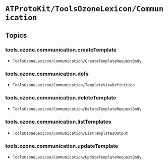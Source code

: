 # ``ATProtoKit/ToolsOzoneLexicon/Communication``

## Topics

### tools.ozone.communication.createTemplate

- ``ToolsOzoneLexicon/Communication/CreateTemplateRequestBody``

### tools.ozone.communication.defs

- ``ToolsOzoneLexicon/Communication/TemplateViewDefinition``

### tools.ozone.communication.deleteTemplate

- ``ToolsOzoneLexicon/Communication/DeleteTemplateRequestBody``

### tools.ozone.communication.listTemplates

- ``ToolsOzoneLexicon/Communication/ListTemplatesOutput``

### tools.ozone.communication.updateTemplate

- ``ToolsOzoneLexicon/Communication/UpdateTemplateRequestBody``
